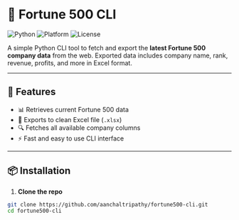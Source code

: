 # 🏢 Fortune 500 CLI

![Python](https://img.shields.io/badge/Python-3.13-blue)
![Platform](https://img.shields.io/badge/Platform-macOS%20%7C%20Linux%20%7C%20Windows-lightgrey)
![License](https://img.shields.io/badge/License-MIT-green)

A simple Python CLI tool to fetch and export the **latest Fortune 500 company data** from the web. Exported data includes company name, rank, revenue, profits, and more in Excel format.

---

## 🚀 Features

- 📊 Retrieves current Fortune 500 data
- 🧾 Exports to clean Excel file (`.xlsx`)
- 🔍 Fetches all available company columns
- ⚡ Fast and easy to use CLI interface

---

## 📦 Installation

1. **Clone the repo**
```bash
git clone https://github.com/aanchaltripathy/fortune500-cli.git
cd fortune500-cli